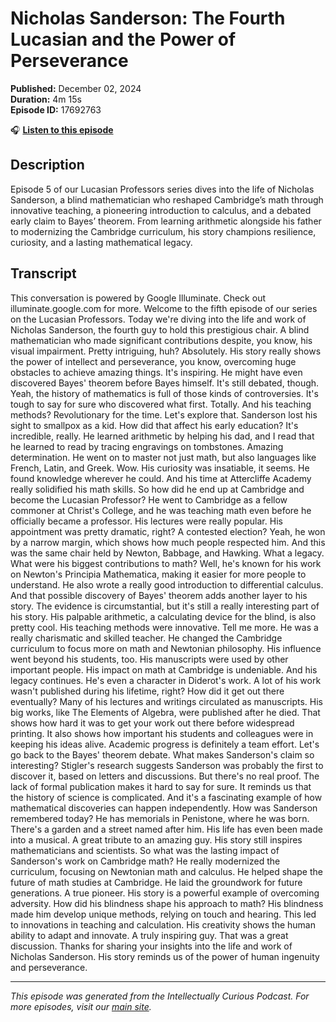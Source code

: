 # Nicholas Sanderson: The Fourth Lucasian and the Power of Perseverance

**Published:** December 02, 2024  
**Duration:** 4m 15s  
**Episode ID:** 17692763

🎧 **[Listen to this episode](https://intellectuallycurious.buzzsprout.com/2529712/episodes/17692763-nicholas-sanderson-the-fourth-lucasian-and-the-power-of-perseverance)**

## Description

Episode 5 of our Lucasian Professors series dives into the life of Nicholas Sanderson, a blind mathematician who reshaped Cambridge’s math through innovative teaching, a pioneering introduction to calculus, and a debated early claim to Bayes’ theorem. From learning arithmetic alongside his father to modernizing the Cambridge curriculum, his story champions resilience, curiosity, and a lasting mathematical legacy.

## Transcript

This conversation is powered by Google Illuminate. Check out illuminate.google.com for more. Welcome to the fifth episode of our series on the Lucasian Professors. Today we're diving into the life and work of Nicholas Sanderson, the fourth guy to hold this prestigious chair. A blind mathematician who made significant contributions despite, you know, his visual impairment. Pretty intriguing, huh? Absolutely. His story really shows the power of intellect and perseverance, you know, overcoming huge obstacles to achieve amazing things. It's inspiring. He might have even discovered Bayes' theorem before Bayes himself. It's still debated, though. Yeah, the history of mathematics is full of those kinds of controversies. It's tough to say for sure who discovered what first. Totally. And his teaching methods? Revolutionary for the time. Let's explore that. Sanderson lost his sight to smallpox as a kid. How did that affect his early education? It's incredible, really. He learned arithmetic by helping his dad, and I read that he learned to read by tracing engravings on tombstones. Amazing determination. He went on to master not just math, but also languages like French, Latin, and Greek. Wow. His curiosity was insatiable, it seems. He found knowledge wherever he could. And his time at Attercliffe Academy really solidified his math skills. So how did he end up at Cambridge and become the Lucasian Professor? He went to Cambridge as a fellow commoner at Christ's College, and he was teaching math even before he officially became a professor. His lectures were really popular. His appointment was pretty dramatic, right? A contested election? Yeah, he won by a narrow margin, which shows how much people respected him. And this was the same chair held by Newton, Babbage, and Hawking. What a legacy. What were his biggest contributions to math? Well, he's known for his work on Newton's Principia Mathematica, making it easier for more people to understand. He also wrote a really good introduction to differential calculus. And that possible discovery of Bayes' theorem adds another layer to his story. The evidence is circumstantial, but it's still a really interesting part of his story. His palpable arithmetic, a calculating device for the blind, is also pretty cool. His teaching methods were innovative. Tell me more. He was a really charismatic and skilled teacher. He changed the Cambridge curriculum to focus more on math and Newtonian philosophy. His influence went beyond his students, too. His manuscripts were used by other important people. His impact on math at Cambridge is undeniable. And his legacy continues. He's even a character in Diderot's work. A lot of his work wasn't published during his lifetime, right? How did it get out there eventually? Many of his lectures and writings circulated as manuscripts. His big works, like The Elements of Algebra, were published after he died. That shows how hard it was to get your work out there before widespread printing. It also shows how important his students and colleagues were in keeping his ideas alive. Academic progress is definitely a team effort. Let's go back to the Bayes' theorem debate. What makes Sanderson's claim so interesting? Stigler's research suggests Sanderson was probably the first to discover it, based on letters and discussions. But there's no real proof. The lack of formal publication makes it hard to say for sure. It reminds us that the history of science is complicated. And it's a fascinating example of how mathematical discoveries can happen independently. How was Sanderson remembered today? He has memorials in Penistone, where he was born. There's a garden and a street named after him. His life has even been made into a musical. A great tribute to an amazing guy. His story still inspires mathematicians and scientists. So what was the lasting impact of Sanderson's work on Cambridge math? He really modernized the curriculum, focusing on Newtonian math and calculus. He helped shape the future of math studies at Cambridge. He laid the groundwork for future generations. A true pioneer. His story is a powerful example of overcoming adversity. How did his blindness shape his approach to math? His blindness made him develop unique methods, relying on touch and hearing. This led to innovations in teaching and calculation. His creativity shows the human ability to adapt and innovate. A truly inspiring guy. That was a great discussion. Thanks for sharing your insights into the life and work of Nicholas Sanderson. His story reminds us of the power of human ingenuity and perseverance.

---
*This episode was generated from the Intellectually Curious Podcast. For more episodes, visit our [main site](https://intellectuallycurious.buzzsprout.com).*
